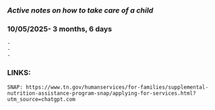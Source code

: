 ### *Active notes on how to take care of a child*

### 10/05/2025- 3 months, 6 days
    - 
    -
    -

### LINKS:
    SNAP: https://www.tn.gov/humanservices/for-families/supplemental-nutrition-assistance-program-snap/applying-for-services.html?utm_source=chatgpt.com
